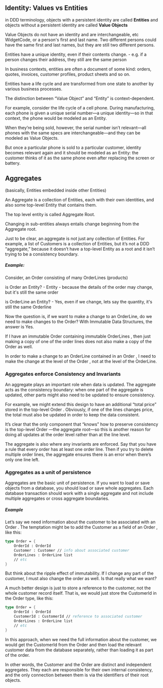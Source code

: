 ## Identity: Values vs Entities

in DDD terminology, objects with a persistent identity are called **Entities** and objects without a persistent identity are called **Value Objects**

Value Objects do not have an identity and are interchangeable, etc WidgetCode, or a person's first and last name. Two different persons could have the same first and last names, but they are still two different persons. 

Entities have a unique identity, even if their contents change.
    - e.g. if a person changes their address, they still are the same person

In business contexts, entities are often a document of some kind: orders, quotes, invoices, customer profiles, product sheets and so on.

Entities have a life cycle and are transformed from one state to another by various business processes.



The distinction between “Value Object” and “Entity” is context-dependent.

For example, consider the life cycle of a cell phone.  During manufacturing, each phone is given a unique serial number—a unique identity—so in that context, the phone would be modeled as an Entity. 

When they’re being sold, however, the serial number isn’t relevant—all phones with the same specs are interchangeable—and they can be modeled as Value Objects. 

But once a particular phone is sold to a particular customer, identity becomes relevant again and it should be modeled as an Entity: the customer thinks of it as the same phone even after replacing the screen or battery.


## Aggregates

(basically, Entities embedded inside other Entities)

An Aggregate is a collection of Entities, each with their own identities, and also some top-level Entity that contains them. 

The top level entity is called Aggregate Root. 

Changing in sub-entities always entails change beginning from the Aggregate root. 

Just to be clear, an aggregate is not just any collection of Entities. For example,
a list of Customers is a collection of Entities, but it’s not a DDD “aggregate,” because
it doesn’t have a top-level Entity as a root and it isn’t trying to be a consistency
boundary.


##### Example: 

Consider, an Order consisting of many OrderLines (products)

is Order an Entity? 
    - Entity - because the details of the order may change, but it's still the same order 

is OrderLine an Entity?
    - Yes, even if we change, lets say the quantity, it's still the same Orderline

Now the question is, if we want to make a change to an OrderLine, do we need to make changes to the Order? With Immutable Data Structures, the answer is Yes. 

If I have an immutable Order containing immutable OrderLines , then just making a copy of one of the order lines does not also make a copy
of the Order as well. 

In order to make a change to an OrderLine contained in an Order , I need to make the change at the level of the Order , not at the level of the
OrderLine.

### Aggregates enforce Consistency and Invariants

An aggregate plays an important role when data is updated. The aggregate acts as the consistency boundary: when one part of the aggregate is updated, other parts might also need to be updated to ensure consistency.

For example, we might extend this design to have an additional “total price” stored in the top-level Order . Obviously, if one of the lines changes price, the total must also be updated in order to keep the data consistent.

It’s clear that the only component that “knows” how to preserve consistency is the top-level Order —the aggregate root—so this is another reason for doing all updates at the order level rather than at the line level.

The aggregate is also where any invariants are enforced. Say that you have a rule that every order has at least one order line. Then if you try to delete multiple order lines, the aggregate ensures there is an error when there’s only one line left.

### Aggregates as a unit of persistence 

Aggregates are the basic unit of persistence. If you want to load or save objects from a database, you should load or save whole aggregates. Each database transaction should work with a single aggregate and not include multiple aggregates or cross aggregate boundaries.

##### Example 

Let’s say we need information about the customer to be associated with an Order . The temptation might be to add the Customer as a field of an Order , like this:

```fsharp
type Order = {
    OrderId : OrderId
    Customer : Customer // info about associated customer
    OrderLines : OrderLine list
    // etc
}

```
But think about the ripple effect of immutability. If I change any part of the customer, I must also change the order as well. Is that really what we want?

A much better design is just to store a reference to the customer, not the whole customer record itself. That is, we would just store the CustomerId in the Order type, like this:

```fsharp 
type Order = {
    OrderId : OrderId
    CustomerId : CustomerId // reference to associated customer
    OrderLines : OrderLine list
    // etc
}

```

In this approach, when we need the full information about the customer, we would get the CustomerId from the Order and then load the relevant customer data from the database separately, rather than loading it as part of the order.

In other words, the Customer and the Order are distinct and independent aggregates. They each are responsible for their own internal consistency, and the only connection between them is via the identifiers of their root objects.